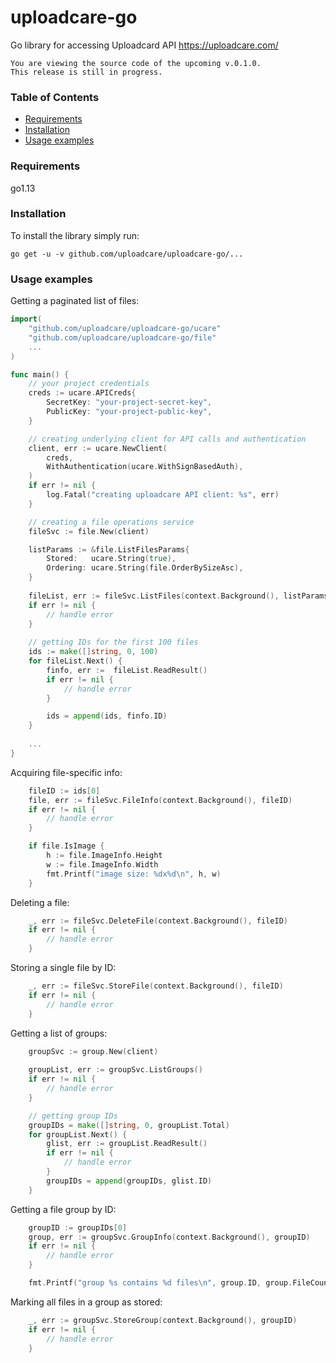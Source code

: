 # uploadcare-go

Go library for accessing Uploadcard API https://uploadcare.com/

```
You are viewing the source code of the upcoming v.0.1.0.
This release is still in progress.
```

### Table of Contents

- [Requirements](#requirements)
- [Installation](#installation)
- [Usage examples](#usage-examples)

### Requirements

go1.13

### Installation

To install the library simply run:

```
go get -u -v github.com/uploadcare/uploadcare-go/...
```

### Usage examples

Getting a paginated list of files:

```go
import(
	"github.com/uploadcare/uploadcare-go/ucare"
	"github.com/uploadcare/uploadcare-go/file"
	...
)

func main() {
	// your project credentials
	creds := ucare.APICreds{
		SecretKey: "your-project-secret-key",
		PublicKey: "your-project-public-key",
	}

	// creating underlying client for API calls and authentication
	client, err := ucare.NewClient(
		creds,
		WithAuthentication(ucare.WithSignBasedAuth),
	)
	if err != nil {
		log.Fatal("creating uploadcare API client: %s", err)
	}

	// creating a file operations service
	fileSvc := file.New(client) 

	listParams := &file.ListFilesParams{
		Stored:   ucare.String(true),
		Ordering: ucare.String(file.OrderBySizeAsc),
	}
	
	fileList, err := fileSvc.ListFiles(context.Background(), listParams)
	if err != nil {
		// handle error
	}
			
	// getting IDs for the first 100 files
	ids := make([]string, 0, 100)
	for fileList.Next() {
		finfo, err :=  fileList.ReadResult()
		if err != nil {
			// handle error
		}

		ids = append(ids, finfo.ID)
	}
	
	...
}
```

Acquiring file-specific info:

```go
	fileID := ids[0]
	file, err := fileSvc.FileInfo(context.Background(), fileID)
	if err != nil {
		// handle error
	}

	if file.IsImage {
		h := file.ImageInfo.Height
		w := file.ImageInfo.Width
		fmt.Printf("image size: %dx%d\n", h, w)
	}
```

Deleting a file:

```go
	_, err := fileSvc.DeleteFile(context.Background(), fileID)
	if err != nil {
		// handle error
	}
```

Storing a single file by ID:

```go
	_, err := fileSvc.StoreFile(context.Background(), fileID)
	if err != nil {
		// handle error
	}
```

Getting a list of groups:

```go
	groupSvc := group.New(client)
	
	groupList, err := groupSvc.ListGroups()
	if err != nil {
		// handle error
	}

	// getting group IDs
	groupIDs = make([]string, 0, groupList.Total)
	for groupList.Next() {
		glist, err := groupList.ReadResult()
		if err != nil {
			// handle error
		}
		groupIDs = append(groupIDs, glist.ID)
	}

```

Getting a file group by ID:

```go
	groupID := groupIDs[0]
	group, err := groupSvc.GroupInfo(context.Background(), groupID)
	if err != nil {
		// handle error
	}

	fmt.Printf("group %s contains %d files\n", group.ID, group.FileCount)

```

Marking all files in a group as stored:

```go
	_, err := groupSvc.StoreGroup(context.Background(), groupID)
	if err != nil {
		// handle error
	}
```
